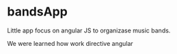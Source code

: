 # bandsApp
Little app focus on angular JS to organizase music bands.

We were learned how work directive angular
